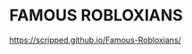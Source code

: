 # FAMOUS ROBLOXIANS

<a href="https://scripped.github.io/Famous-Robloxians/">https://scripped.github.io/Famous-Robloxians/</a>
